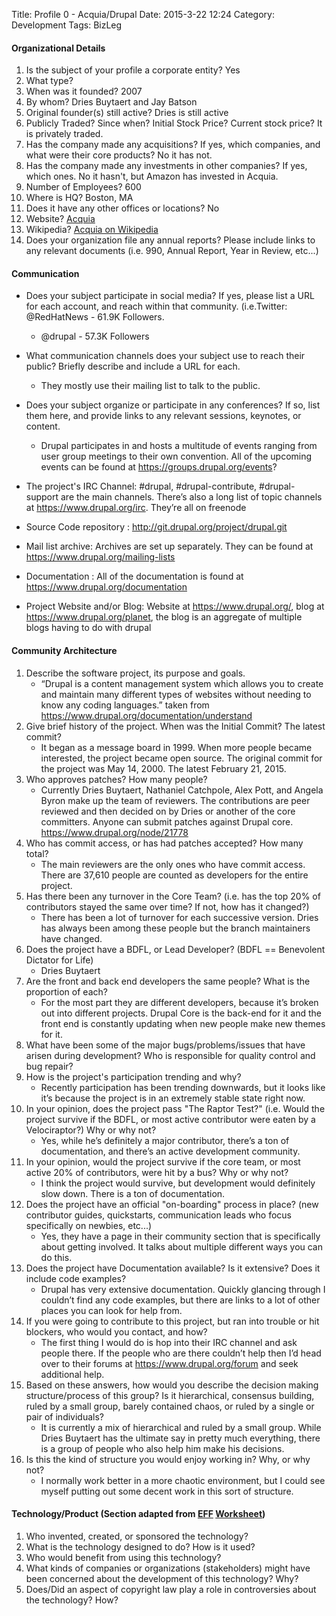 Title: Profile 0 - Acquia/Drupal
Date: 2015-3-22 12:24
Category: Development
Tags: BizLeg

#### Organizational Details
1. Is the subject of your profile a corporate entity?
	Yes
2. What type?
3. When was it founded?
	2007
4. By whom?
	Dries Buytaert and Jay Batson
5. Original founder(s) still active?
	Dries is still active
6. Publicly Traded? Since when? Initial Stock Price? Current stock price?
	It is privately traded.
7. Has the company made any acquisitions? If yes, which companies, and what were their core products?
	No it has not.
8. Has the company made any investments in other companies? If yes, which ones.
	No it hasn't, but Amazon has invested in Acquia.
9. Number of Employees?
	600
10. Where is HQ?
	Boston, MA
11. Does it have any other offices or locations?
	No
12. Website?
	[Acquia](https://www.acquia.com/)
13. Wikipedia?
	[Acquia on Wikipedia](http://en.wikipedia.org/wiki/Acquia)
14. Does your organization file any annual reports? Please include links to any relevant documents (i.e. 990, Annual Report, Year in Review, etc...)

#### Communication
- Does your subject participate in social media? If yes, please list a URL for each account, and reach within that community. (i.e.Twitter: @RedHatNews - 61.9K Followers.
	- @drupal - 57.3K Followers

- What communication channels does your subject use to reach their public? Briefly describe and include a URL for each.
	- They mostly use their mailing list to talk to the public.
- Does your subject organize or participate in any conferences? If so, list them here, and provide links to any relevant sessions, keynotes, or content. 
	- Drupal participates in and hosts a multitude of events ranging from user group meetings to their own convention. All of the upcoming events can be found at https://groups.drupal.org/events?
- The project's IRC Channel: #drupal, #drupal-contribute, #drupal-support are the main channels. There’s also a long list of topic channels at https://www.drupal.org/irc. They’re all on freenode
- Source Code repository : http://git.drupal.org/project/drupal.git
- Mail list archive: Archives are set up separately. They can be found at https://www.drupal.org/mailing-lists
- Documentation : All of the documentation is found at https://www.drupal.org/documentation
- Project Website and/or Blog: Website at https://www.drupal.org/, blog at https://www.drupal.org/planet, the blog is an aggregate of multiple blogs having to do with drupal

#### Community Architecture

1. Describe the software project, its purpose and goals.
	- “Drupal is a content management system which allows you to create and maintain many different types of websites without needing to know any coding languages.” taken from https://www.drupal.org/documentation/understand
2. Give brief history of the project. When was the Initial Commit? The latest commit?
	- It began as a message board in 1999. When more people became interested, the project became open source. The original commit for the project was May 14, 2000. The latest February 21, 2015.
3. Who approves patches? How many people?
	- Currently Dries Buytaert, Nathaniel Catchpole, Alex Pott, and Angela Byron make up the team of reviewers. The contributions are peer reviewed and then decided on by Dries or another of the core committers. Anyone can submit patches against Drupal core. https://www.drupal.org/node/21778
4. Who has commit access, or has had patches accepted? How many total? 
	- The main reviewers are the only ones who have commit access. There are 37,610 people are counted as developers for the entire project.
5. Has there been any turnover in the Core Team? (i.e. has the top 20% of contributors stayed the same over time? If not, how has it changed?)
	- There has been a lot of turnover for each successive version. Dries has always been among these people but the branch maintainers have changed.
6. Does the project have a BDFL, or Lead Developer? (BDFL == Benevolent Dictator for Life)
	- Dries Buytaert
7. Are the front and back end developers the same people? What is the proportion of each?
	- For the most part they are different developers, because it’s broken out into different projects. Drupal Core is the back-end for it and the front end is constantly updating when new people make new themes for it.
8. What have been some of the major bugs/problems/issues that have arisen during development? Who is responsible for quality control and bug repair?
9. How is the project's participation trending and why?
	- Recently participation has been trending downwards, but it looks like it’s because the project is in an extremely stable state right now.
10. In your opinion, does the project pass "The Raptor Test?" (i.e. Would the project survive if the BDFL, or most active contributor were eaten by a Velociraptor?) Why or why not?
	- Yes, while he’s definitely a major contributor, there’s a ton of documentation, and there’s an active development community.
11. In your opinion, would the project survive if the core team, or most active 20% of contributors, were hit by a bus? Why or why not?
	- I think the project would survive, but development would definitely slow down. There is a ton of documentation.
12. Does the project have an official "on-boarding" process in place? (new contributor guides, quickstarts, communication leads who focus specifically on newbies, etc...)
	- Yes, they have a page in their community section that is specifically about getting involved. It talks about multiple different ways you can do this. 
13. Does the project have Documentation available? Is it extensive? Does it include code examples?
	- Drupal has very extensive documentation. Quickly glancing through I couldn’t find any code examples, but there are links to a lot of other places you can look for help from.
14. If you were going to contribute to this project, but ran into trouble or hit blockers, who would you contact, and how?
	- The first thing I would do is hop into their IRC channel and ask people there. If the people who are there couldn’t help then I’d head over to their forums at https://www.drupal.org/forum and seek additional help.
15. Based on these answers, how would you describe the decision making structure/process of this group? Is it hierarchical, consensus building, ruled by a small group, barely contained chaos, or ruled by a single or pair of individuals?
	- It is currently a mix of hierarchical and ruled by a small group. While Dries Buytaert has the ultimate say in pretty much everything, there is a group of people who also help him make his decisions.
16. Is this the kind of structure you would enjoy working in? Why, or why not?
	- I normally work better in a more chaotic environment, but I could see myself putting out some decent work in this sort of structure.

#### Technology/Product (Section adapted from [EFF](https://www.eff.org/) [Worksheet](http://www.teachingcopyright.org/handout/technology-history-worksheet))

1. Who invented, created, or sponsored the technology?
2. What is the technology designed to do? How is it used?
3. Who would benefit from using this technology?
4. What kinds of companies or organizations (stakeholders) might have been concerned about the development of this technology? Why?
5. Does/Did an aspect of copyright law play a role in controversies about the technology? How?
